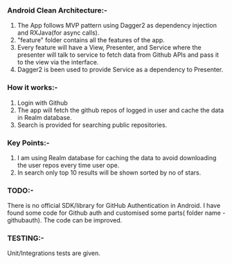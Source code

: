 

### Android Clean Architecture:-

1. The App follows MVP pattern using Dagger2 as dependency injection and RXJava(for async calls).
2. "feature" folder contains all the features of the app.
3. Every feature will have a View, Presenter, and Service where the presenter will talk to service to fetch data from Github APIs and pass it to the view via the interface.
4. Dagger2 is been used to provide Service as a dependency to Presenter.

### How it works:-

1. Login with Github
1. The app will fetch the github repos of logged in user and cache the data in Realm database.
2. Search is provided for searching public repositories.

### Key Points:-

1. I am using Realm database for caching the data to avoid downloading the user repos every time user ope. 
2. In search only top 10 results will be shown sorted by no of stars.

### TODO:-

There is no official SDK/library for GitHub Authentication in Android. I have found some code for Github auth and customised some parts( folder name - githubauth). The code can be improved. 

### TESTING:-

Unit/Integrations tests are given. 
